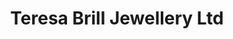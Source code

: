 ---
title: "Teresa Brill Jewellery Ltd"
url: /edinburgh/teresa-brill-jewellery-ltd/
shop: jewelry
---